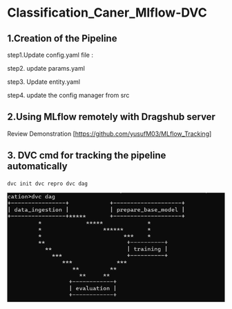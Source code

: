 # Classification_Caner_Mlflow-DVC

## 1.Creation of the Pipeline 

step1.Update config.yaml file : 

step2. update params.yaml

step3. Update entity.yaml

step4. update the config manager from src 


## 2.Using MLflow remotely with Dragshub server 

Review Demonstration [https://github.com/yusufM03/MLflow_Tracking]


## 3. DVC cmd for tracking the pipeline automatically
`dvc init
dvc repro
dvc dag `

![Our pipeline](image.png)




